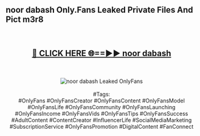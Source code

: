 <h2>noor dabash Only.Fans Leaked Private Files And Pict m3r8</h2>
<br>
<div align="center">
<h2><a href="https://mediafiles.top/noor_dabash" rel="nofollow">🔴 CLICK HERE 🌐==►► noor dabash</a></h2>
<br>
<br>
<a href="https://mediafiles.top/noor_dabash" rel="nofollow" data-target="animated-image.originalLink"><img src="https://i.ibb.co.com/WyWwxjT/player-gif2.gif" alt="noor dabash Leaked OnlyFans" style="max-width: 100%; display: inline-block;" data-target="animated-image.originalImage"></a>
<br><br>
#Tags:
<br>
#OnlyFans #OnlyFansCreator #OnlyFansContent #OnlyFansModel #OnlyFansLife #OnlyFansCommunity #OnlyFansLaunching #OnlyFansIncome #OnlyFansVids #OnlyFansTips #OnlyFansSuccess #AdultContent #ContentCreator #InfluencerLife #SocialMediaMarketing #SubscriptionService #OnlyFansPromotion #DigitalContent #FanConnect
</div>
<br>